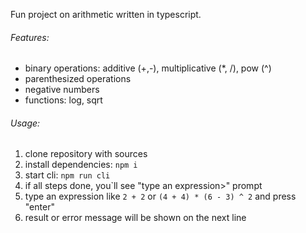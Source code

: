 Fun project on arithmetic written in typescript.

###### Features:

- binary operations: additive (+,-), multiplicative (\*, /), pow (^)
- parenthesized operations
- negative numbers
- functions: log, sqrt

###### Usage:

1. clone repository with sources
2. install dependencies: `npm i`
3. start cli: `npm run cli`
4. if all steps done, you`ll see "type an expression>" prompt
5. type an expression like `2 + 2` or `(4 + 4) * (6 - 3) ^ 2` and press "enter"
6. result or error message will be shown on the next line
